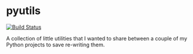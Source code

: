 pyutils
=======

[![Build Status](https://travis-ci.org/ch3pjw/pyutils.svg?branch=master)](
https://travis-ci.org/ch3pjw/pyutils)

A collection of little utilities that I wanted to share between a couple of my
Python projects to save re-writing them.
